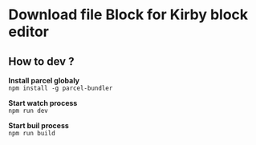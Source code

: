 # Download file Block for Kirby block editor

## How to dev ?
**Install parcel globaly**</br>
`npm install -g parcel-bundler`

**Start watch process**</br>
`npm run dev`

**Start buil process**</br>
`npm run build`

